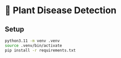 # 🌿 Plant Disease Detection

## Setup
```bash
python3.11 -m venv .venv
source .venv/bin/activate
pip install -r requirements.txt
